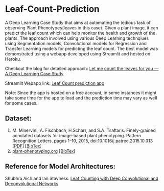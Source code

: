 # Leaf-Count-Prediction

A Deep Learning Case Study that aims at automating the tedious task of observing Plant Phenotypes(leaves in this case). Given a plant image, it can predict the leaf count which can help monitor the health and growth of the plants. The approach involved using various Deep Learning technqiues using Segmentation models, Convolutional models for Regression and Transfer Learning models for predicting the leaf count. The best model was demonstrated using a webapp developed using Streamlit and hosted on Heroku.

Checkout the blog for detailed approach: [Let me count the leaves for you — A Deep Learning Case Study](https://towardsdatascience.com/let-me-count-the-leaves-for-you-a-deep-learning-case-study-687c24e5ac8a)

Streamlit Webapp link: [Leaf Count prediction app](https://leaf-counting-app.herokuapp.com)

Note: Since the app is hosted on a free account, in some instances it might take some time for the app to load and the prediction time may vary as well for some cases.

## Dataset:
1. M. Minervini, A. Fischbach, H.Scharr, and S.A. Tsaftaris. Finely-grained annotated datasets for image-based plant phenotyping. Pattern Recognition Letters, pages 1–10, 2015, doi:10.1016/j.patrec.2015.10.013 [[PDF]](http://ac.els-cdn.com/S0167865515003645/1-s2.0-S0167865515003645-main.pdf?_tid=b857c56c-9519-11e5-921f-00000aacb362&acdnat=1448637520_94632de233f4b8429a1727c827d4b8ac) [[BibTex]](https://www.plant-phenotyping.org/lw_resource/datapool/_items/item_338/minerviniprl2015.bib) 
2. [plant-phenotyping.org](https://www.plant-phenotyping.org/datasets) [[BibTex]](https://www.plant-phenotyping.org/lw_resource/datapool/_items/item_339/plantphenotypingdatasets.bib)

## Reference for Model Architectures:
Shubhra Aich and Ian Stavness. [Leaf Counting with Deep Convolutional and Deconvolutional Networks](https://arxiv.org/abs/1708.07570)
